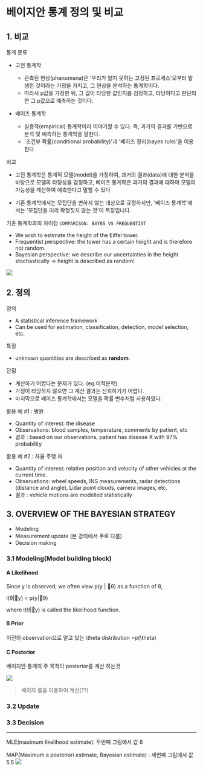 # 베이지안 통계 정의 및 비교 


## 1. 비교 


통계 분류 
- 고전 통계학
    - 관측된 현상(phenomena)은 '우리가 알지 못하는 고정된 프로세스'로부터 발생한 것이라는 가정을 가지고, 그 현상을 분석하는 통계학이다. 
    - 따라서 p값을 가정한 뒤, 그 값이 타당한 값인지를 검정하고, 타당하다고 판단되면 그 p값으로 예측하는 것이다.

- 베이즈 통계학
    - 실증적(empirical) 통계학이라 이야기할 수 있다. 즉, 과거의 결과를 기반으로 분석 및 예측하는 통계학을 말한다.
    - '조건부 확률(conditional probability)'과 '베이즈 정리(bayes rule)'을 이용한다

비교 
- 고전 통계학은 통계적 모델(model)을 가정하여, 과거의 결과(data)에 대한 분석을 바탕으로 모델의 타당성을 검정하고, 베이즈 통계학은 과거의 결과에 대하여 모델의 가능성을 계산하여 예측한다고 말할 수 있다

- 기존 통계학에서는 모집단을 변하지 않는 대상으로 규정하지만, '베이즈 통계학'에서는 '모집단을 미리 확정짓지 않는 것'이 특징입니다.

기존 통계학과의 차이점 `COMPARISON: BAYES VS FREQUENTIST`

- We wish to estimate the height of the Eiffel tower.
- Frequentist perspective: the tower has a certain height and is therefore not random.
- Bayesian perspective: we describe our uncertainties in the height stochastically -> height is described as random!

![](https://i.imgur.com/xc23ScH.png)

## 2. 정의 

정의 
- A statistical inference framework
- Can be used for estimation, classification, detection, model selection, etc.

특징 
- unknown quantities are described as **random**.


단점 
- 계산하기 어렵다는 문제가 있다. (eg.미적분학)
- 가정이 타당하지 않으면 그 계산 결과는 신뢰하기가 어렵다.
- 마지막으로 베이즈 통계학에서는 모델을 확률 변수처럼 사용하였다.

활용 예 #1 : 병원 

- Quantity of interest: the disease
- Observations: blood samples, temperature, comments by patient, etc
- 결과 : based on our observations, patient has disease X with 97% probability

활용 예 #2 : 자율 주행 차 

- Quantity of interest: relative position and velocity of other vehicles at the current time.
- Observations: wheel speeds, INS measurements, radar detections (distance and angle), Lidar point clouds, camera images, etc.
- 결과 : vehicle motions are modelled statistically


    
## 3. OVERVIEW OF THE BAYESIAN STRATEGY
- Modeling
- Measurement update (본 강의에서 주로 다룸) 
- Decision making


### 3.1 Modeling(Model building block)

#### A Likelihood

Since y is observed, we often view p(y | θ) as a function of θ,

l(θ|y) = p(y|θ)

where l(θ|y) is called the likelihood function.


#### B Prior

이전의 observation으로 알고 있는 \theta distribution =p(\theta)

#### C Posterior

베이지안 통계의 주 목적이 posterior를 계산 하는것 

![](https://i.imgur.com/5Dp9p2E.png)

> 베이지 룰을 이용하여 계산(??)



### 3.2 Update

### 3.3 Decision




---


MLE(maximum likelihood estimate): 두번째 그림에서 값 6


MAP(Maximum a posteriori estimate, Bayesian estimate) : 세번째 그림에서 값 5.5
![](https://i.imgur.com/WeSMo1Y.png)












